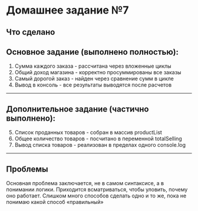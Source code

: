 # Домашнее задание №7

## Что сделано

## Основное задание (выполнено полностью):

1. Сумма каждого заказа - рассчитана через вложенные циклы
2. Общий доход магазина - корректно просуммированы все заказы
3. Самый дорогой заказ - найден через сравнение сумм в цикле
4. Вывод в консоль - все результаты выводятся после расчетов

---

## Дополнительное задание (частично выполнено):
5. Список проданных товаров - собран в массив productList
6. Общее количество товаров - посчитано в переменной totalSelling
7. Вывод списка товаров - реализован в пределах одного console.log

---
## Проблемы
Основная проблема заключается, не в самом синтаксисе, а в понимании логики.
Приходится всматриваться, чтобы уловить, почему оно работает.
Слишком много способов сделать одно и то же, пока не понимаю какой способ «правильный»
